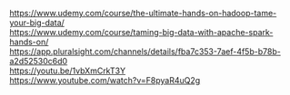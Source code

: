 https://www.udemy.com/course/the-ultimate-hands-on-hadoop-tame-your-big-data/ <br>
https://www.udemy.com/course/taming-big-data-with-apache-spark-hands-on/ <br>
https://app.pluralsight.com/channels/details/fba7c353-7aef-4f5b-b78b-a2d52530c6d0 <br>
https://youtu.be/1vbXmCrkT3Y  <br>
https://www.youtube.com/watch?v=F8pyaR4uQ2g <br>
